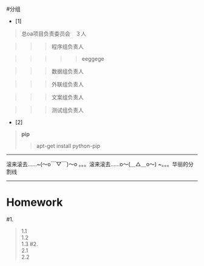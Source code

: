 #分组

- [1] 
> 总oa项目负责委员会　３人 

>>>程序组负责人 

>>>>>eeggege

>>>数据组负责人

>>>外联组负责人

>>>文案组负责人

>>>测试组负责人

- [2]  
>  **pip**
>>apt-get install python-pip
*************************************************************
  滚来滚去……~(～o￣▽￣)～o 。。。滚来滚去……o～(＿△＿o～) ~。。。华丽的分割线
*************************************************************
# Homework #
#1.   
>1.1  
>1.2  
>1.3
#2.   
>2.1  
>2.2
            	